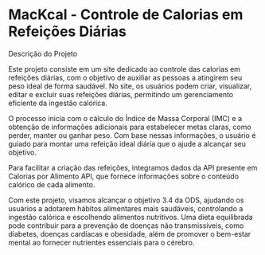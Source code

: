 # MacKcal - Controle de Calorias em Refeições Diárias
Descrição do Projeto

Este projeto consiste em um site dedicado ao controle das calorias em refeições diárias, com o objetivo de auxiliar as pessoas a atingirem seu peso ideal de forma saudável. No site, os usuários podem criar, visualizar, editar e excluir suas refeições diárias, permitindo um gerenciamento eficiente da ingestão calórica.

O processo inicia com o cálculo do Índice de Massa Corporal (IMC) e a obtenção de informações adicionais para estabelecer metas claras, como perder, manter ou ganhar peso. Com base nessas informações, o usuário é guiado para montar uma refeição ideal diária que o ajude a alcançar seu objetivo.

Para facilitar a criação das refeições, integramos dados da API presente em Calorias por Alimento API, que fornece informações sobre o conteúdo calórico de cada alimento.

Com este projeto, visamos alcançar o objetivo 3.4 da ODS, ajudando os usuários a adotarem hábitos alimentares mais saudáveis, controlando a ingestão calórica e escolhendo alimentos nutritivos. Uma dieta equilibrada pode contribuir para a prevenção de doenças não transmissíveis, como diabetes, doenças cardíacas e obesidade, além de promover o bem-estar mental ao fornecer nutrientes essenciais para o cérebro.